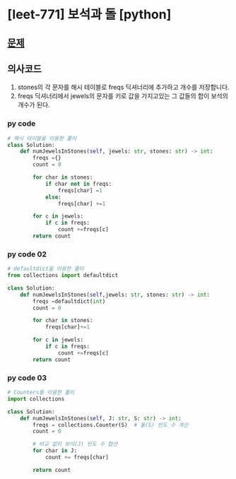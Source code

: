 # [leet-771] 보석과 돌 [python]

## [문제](https://leetcode.com/problems/jewels-and-stones/) 

## 의사코드
1. stones의 각 문자를 해시 테이블로 freqs 딕셔너리에 추가하고 개수를 저장합니다.
2. freqs 딕셔너리에서 jewels의 문자를 키로 값을 가지고있는 그 값들의 합이 보석의 개수가 된다.

### py code
```py
# 해시 테이블을 이용한 풀이
class Solution:
    def numJewelsInStones(self, jewels: str, stones: str) -> int:
        freqs ={}
        count = 0

        for char in stones:
            if char not in freqs:
                freqs[char] =1
            else:
                freqs[char] +=1

        for c in jewels:
            if c in freqs:
                count +=freqs[c]
        return count
```
### py code 02
```py
# defaultdict을 이용한 풀이
from collections import defaultdict

class Solution:
    def numJewelsInStones(self,jewels: str, stones: str) -> int:
        freqs =defaultdict(int)
        count = 0

        for char in stones:
            freqs[char]+=1

        for c in jewels:
            if c in freqs:
                count +=freqs[c]
        return count
```

### py code 03
```py
# Counters를 이용한 풀이
import collections

class Solution:
    def numJewelsInStones(self, J: str, S: str) -> int:
        freqs = collections.Counter(S)  # 돌(S) 빈도 수 계산
        count = 0

        # 비교 없이 보석(J) 빈도 수 합산
        for char in J:
            count += freqs[char]

        return count
```